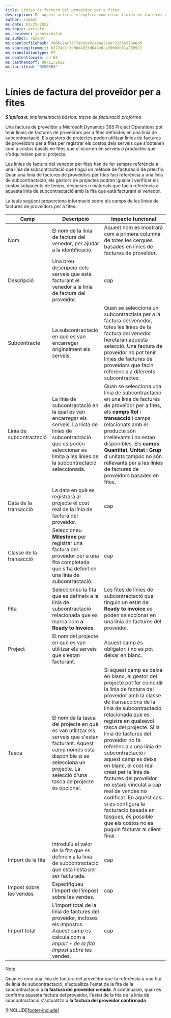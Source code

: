 ```yaml
---
title: Línies de factura del proveïdor per a fites
description: En aquest article s'explica com crear línies de factures de proveïdors per a fites en un subcontractat.
author: rumant
ms.date: 03/25/2022
ms.topic: article
ms.reviewer: johnmichalak
ms.author: rumant
ms.openlocfilehash: f066c2ac7377a989a92a9ae2e9a732d3c979a0db
ms.sourcegitcommit: b2224d1f3c0bd4925d647e6ca3960db81a209521
ms.translationtype: MT
ms.contentlocale: ca-ES
ms.lasthandoff: 08/11/2022
ms.locfileid: "9260983"
---
```

# <a name="vendor-invoice-lines-for-milestones"></a>Línies de factura del proveïdor per a fites

_**S'aplica a:** implementació bàsica: tracte de facturació proforma_

Una factura de proveïdor a Microsoft Dynamics 365 Project Operations pot tenir línies de factures de proveïdors per a fites definides en una línia de subcontractació. Els gestors de projectes poden utilitzar línies de factures de proveïdors per a fites per registrar els costos dels serveis que s'obtenen com a costos basats en fites que s'incorren en serveis o productes que s'adquireixen per al projecte.

Les línies de factura del venedor per fites han de fer sempre referència a una línia de subcontractació que tingui un mètode de facturació de preu fix. Quan una línia de factures de proveïdors per fites faci referència a una línia de subcontractació, els gestors de projectes podran igualar i verificar els costos subjacents de temps, despeses o materials que facin referència a aquesta línia de subcontractació amb la fita que està facturant el venedor.

La taula següent proporciona informació sobre els camps de les línies de factures de proveïdors per a fites.

| Camp | Descripció | Impacte funcional |
| --- | --- | --- |
| Nom | El nom de la línia de factura del venedor, per ajudar a la identificació. | Aquest nom es mostrarà com a primera columna de totes les cerques basades en línies de factures de proveïdor. |
| Descripció | Una breu descripció dels serveis que està facturant el venedor a la línia de factura del proveïdor. | cap |
| Subcontracte | La subcontractació en què es van encarregar originalment els serveis. | Quan se selecciona un subcontractista per a la factura del venedor, totes les línies de la factura del venedor heretaran aquesta selecció. Una factura de proveïdor no pot tenir línies de factures de proveïdors que facin referència a diferents subcontractes. |
| Línia de subcontractació | La línia de subcontractació en la qual es van encarregar els serveis. La llista de línies de subcontractació que es poden seleccionar es limita a les línies de la subcontractació seleccionada. | Quan se selecciona una línia de subcontractació en una línia de factures de proveïdor per a fites, els **camps Rol** i **transacció** i camps relacionats amb el producte són irrellevants i no estan disponibles. Els **camps Quantitat**, **Unitat** i **Grup** d'unitats tampoc no són rellevants per a les línies de factures de proveïdors basades en fites. |
| Data de la transacció | La data en què es registrarà al projecte el cost real de la línia de factura del proveïdor. | cap |
| Classe de la transacció | Seleccioneu **Milestone** per registrar una factura del proveïdor per a una fita completada que s'ha definit en una línia de subcontractació. | cap |
| Fita | Seleccioneu la fita que es defineix a la línia de subcontractació relacionada que es marca com **a Ready to Invoice**. | Les fites de línies de subcontractació que tinguin un estat de **Ready to invoice** es poden seleccionar en una línia de factures del proveïdor. |
| Project | El nom del projecte en què es van utilitzar els serveis que s'estan facturant. | Aquest camp és obligatori i no es pot deixar en blanc. |
| Tasca | El nom de la tasca del projecte en què es van utilitzar els serveis que s'estan facturant. Aquest camp només està disponible si se selecciona un projecte. La selecció d'una tasca de projecte és opcional. | Si aquest camp es deixa en blanc, el gestor del projecte pot fer coincidir la línia de factura del proveïdor amb la classe de transaccions de la línia de subcontractació relacionada que es registra en qualsevol tasca del projecte. Si la línia de factures del proveïdor no fa referència a una línia de subcontractació i aquest camp es deixa en blanc, el cost real creat per la línia de factures del proveïdor no estarà vinculat a cap real de vendes no codificat. En aquest cas, si es configura la facturació basada en tasques, és possible que els costos no es puguin facturar al client final. |
| Import de la fita | Introduïu el valor de la fita que es defineix a la línia de subcontractació que està llesta per ser facturada. | cap |
| Impost sobre les vendes | Especifiqueu l'import de l'impost sobre les vendes. | cap |
| Import total | L'import total de la línia de factures del proveïdor, inclosos els impostos. Aquest camp es calcula com a *Import* + *de la fita Impost sobre* les vendes. | cap |

> [!NOTE]
> Quan es crea una línia de factura del proveïdor que fa referència a una fita de línia de subcontractació, s'actualitza l'estat de la fita de la subcontractació a **la factura del proveïdor creada**. A continuació, quan es confirma aquesta factura del proveïdor, l'estat de la fita de la línia de subcontractació s'actualitza a **la factura del proveïdor confirmada**.

[!INCLUDE[footer-include](../../includes/footer-banner.md)]
